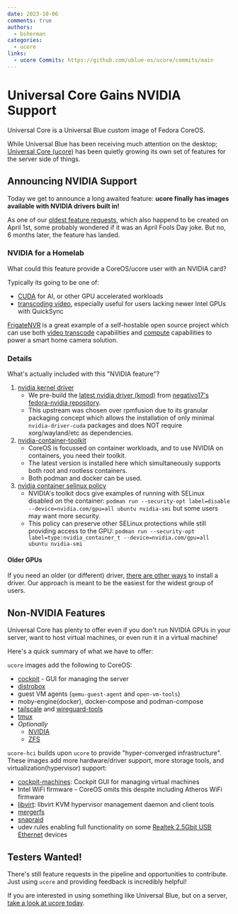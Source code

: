 ```yaml
---
date: 2023-10-06
comments: true
authors: 
  - bsherman
categories:
  - ucore
links:
  - ucore Commits: https://github.com/ublue-os/ucore/commits/main
---
```

# Universal Core Gains NVIDIA Support

Universal Core is a Universal Blue custom image of Fedora CoreOS. 

While Universal Blue has been receiving much attention on the desktop; [Universal Core (ucore)](https://github.com/ublue-os/ucore) has been quietly growing its own set of features for the server side of things.

## Announcing NVIDIA Support

Today we get to announce a long awaited feature:  **ucore finally has images available with NVIDIA drivers built in!** 

As one of our [oldest feature requests](https://github.com/ublue-os/ucore/issues/18), which also happend to be created on April 1st, some probably wondered if it was an April Fools Day joke. But no, 6 months later, the feature has landed.

### NVIDIA for a Homelab

What could this feature provide a CoreOS/ucore user with an NVIDIA card?

Typically its going to be one of:

- [CUDA](https://developer.nvidia.com/cuda-gpus) for AI, or other GPU accelerated workloads
- [transcoding video](https://developer.nvidia.com/video-encode-and-decode-gpu-support-matrix-new), especially useful for users lacking newer Intel GPUs with QuickSync


[FrigateNVR](https://frigate.video) is a great example of a self-hostable open source project which can use both [video transcode](https://docs.frigate.video/configuration/hardware_acceleration#nvidia-gpus) capabilities and [compute](https://docs.frigate.video/configuration/detectors#nvidia-tensorrt-detector) capabilities to power a smart home camera solution.


### Details

What's actually included with this "NVIDIA feature"?

1. [nvidia kernel driver](https://negativo17.org/nvidia-driver)
    - We pre-build the [latest nvidia driver (kmod)](https://github.com/negativo17/nvidia-driver/blob/master/nvidia-driver.spec) from [negativo17's fedora-nvidia repository](https://negativo17.org/repos/fedora-nvidia.repo).
    - This upstream was chosen over rpmfusion due to its granular packaging concept which allows the installation of only minimal `nvidia-driver-cuda` packages and does NOT require xorg/wayland/etc as dependencies.
2. [nvidia-container-toolkit](https://docs.nvidia.com/datacenter/cloud-native/container-toolkit/latest/sample-workload.html)
    - CoreOS is focussed on container workloads, and to use NVIDIA on containers, you need their toolkit.
    - The latest version is installed here which simultaneously supports both root and rootless containers. 
    - Both podman and docker can be used.
3. [nvidia container selinux policy](https://github.com/NVIDIA/dgx-selinux/tree/master/src/nvidia-container-selinux)
    - NVIDIA's toolkit docs give examples of running with SELinux disabled on the container: `podman run --security-opt label=disable --device=nvidia.com/gpu=all ubuntu nvidia-smi` but some users may want more security.
    - This policy can preserve other SELinux protections while still providing access to the GPU: `podman run --security-opt label=type:nvidia_container_t --device=nvidia.com/gpu=all ubuntu nvidia-smi` 


#### Older GPUs

If you need an older (or different) driver, [there are other ways](https://github.com/ublue-os/ucore#other-nvidia-drivers) to install a driver. Our approach is meant to be the easiest for the widest group of users.

## Non-NVIDIA Features

Universal Core has plenty to offer even if you don't run NVIDIA GPUs in your server, want to host virtual machines, or even run it in a virtual machine!

Here's a quick summary of what we have to offer:

`ucore` images add the following to CoreOS:

- [cockpit](https://cockpit-project.org) - GUI for managing the server
- [distrobox](https://github.com/89luca89/distrobox)
- guest VM agents (`qemu-guest-agent` and `open-vm-tools`)
- moby-engine(docker), docker-compose and podman-compose
- [tailscale](https://tailscale.com) and [wireguard-tools](https://www.wireguard.com)
- [tmux](https://github.com/tmux/tmux/wiki/Getting-Started)
- *Optionally*
    - [NVIDIA](#details)
    - [ZFS](https://openzfs.github.io/openzfsdocs/Getting%20Started/Fedora/index.html)

`ucore-hci` builds upon `ucore` to provide "hyper-converged infrastructure". These images add more hardware/driver support, more storage tools, and virtualization(hypervisor) support:

- [cockpit-machines](https://github.com/cockpit-project/cockpit-machines): Cockpit GUI for managing virtual machines
- Intel WiFi firmware - CoreOS omits this despite including Atheros WiFi firmware
- [libvirt](https://libvirt.org/): libvirt KVM hypervisor management daemon and client tools
- [mergerfs](https://github.com/trapexit/mergerfs)
- [snapraid](https://www.snapraid.it/)
- udev rules enabling full functionality on some [Realtek 2.5Gbit USB Ethernet](https://github.com/wget/realtek-r8152-linux/) devices

## Testers Wanted!

There's still feature requests in the pipeline and opportunities to contribute. Just using `ucore` and providing feedback is incredibly helpful!

If you are interested in using something like Universal Blue, but on a server, [take a look at ucore today](https://github.com/ublue-os/ucore).
